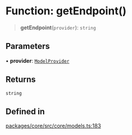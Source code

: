 # Function: getEndpoint()

> **getEndpoint**(`provider`): `string`

## Parameters

• **provider**: [`ModelProvider`](../enumerations/ModelProvider.md)

## Returns

`string`

## Defined in

[packages/core/src/core/models.ts:183](https://github.com/ai16z/eliza/blob/main/packages/core/src/core/models.ts#L183)
